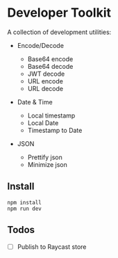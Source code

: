 # Developer Toolkit

A collection of development utilities:

- Encode/Decode

  - Base64 encode
  - Base64 decode
  - JWT decode
  - URL encode
  - URL decode

- Date & Time

  - Local timestamp
  - Local Date
  - Timestamp to Date

- JSON
  - Prettify json
  - Minimize json

## Install

```
npm install
npm run dev
```

## Todos

- [ ] Publish to Raycast store
